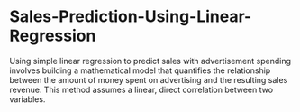 # Sales-Prediction-Using-Linear-Regression
Using simple linear regression to predict sales with advertisement spending involves building a mathematical model that quantifies the relationship between the amount of money spent on advertising and the resulting sales revenue. This method assumes a linear, direct correlation between two variables.
